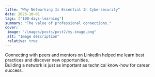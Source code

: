 ```yaml
---
title: "Why Networking Is Essential In Cybersecurity"
date: 2025-10-01
tags: ["100-days-learning"]
summary: "The value of professional connections."
cover:
 image: "/images/posts/post2/my-image.png"
 alt: "Image description"
 relative: true
---
```


Connecting with peers and mentors on LinkedIn helped me learn best practices and discover new opportunities.  
Building a network is just as important as technical know-how for career success.
